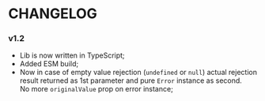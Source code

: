 # CHANGELOG

### v1.2

- Lib is now written in TypeScript;
- Added ESM build;
- Now in case of empty value rejection (`undefined` or `null`) actual rejection result returned as 1st parameter and pure `Error` instance as second.  
  No more `originalValue` prop on error instance;
